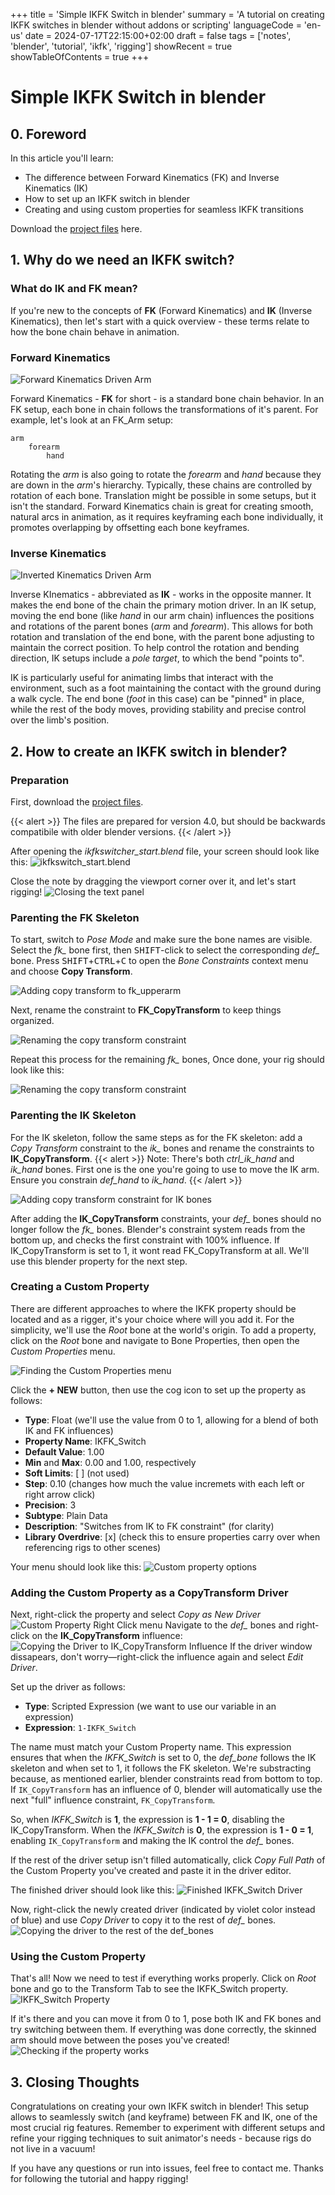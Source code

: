 +++
title = 'Simple IKFK Switch in blender'
summary = 'A tutorial on creating IKFK switches in blender without addons or scripting'
languageCode = 'en-us'
date = 2024-07-17T22:15:00+02:00
draft = false
tags = ['notes', 'blender', 'tutorial', 'ikfk', 'rigging']
showRecent = true
showTableOfContents = true
+++
# Simple IKFK Switch in blender

## 0. Foreword

In this article you'll learn: 
- The difference between Forward Kinematics (FK) and Inverse Kinematics (IK)
- How to set up an IKFK switch in blender
- Creating and using custom properties for seamless IKFK transitions

Download the [project files](https://github.com/arahmitz/am_ikfkswitch_tutorial) here.

## 1. Why do we need an IKFK switch?
### What do IK and FK mean?
If you're new to the concepts of **FK** (Forward Kinematics) and **IK** (Inverse Kinematics), then let's start with a quick overview - these terms relate to how the bone chain behave in animation.

### Forward Kinematics
![Forward Kinematics Driven Arm](/gifs/ikfkswitcher/ikfkswitch_01.gif "Forward Kinematics Driven Arm")

Forward Kinematics - **FK** for short - is a standard bone chain behavior. In an FK setup, each bone in chain follows the transformations of it's parent. For example, let's look at an FK_Arm setup:
```
arm
    forearm
        hand
```
Rotating the *arm* is also going to rotate the *forearm* and *hand* because they are down in the *arm*'s hierarchy. Typically, these chains are controlled by rotation of each bone. Translation might be possible in some setups, but it
isn't the standard. Forward Kinematics chain is great for creating smooth, natural arcs in animation, as it requires keyframing each bone individually, it promotes overlapping by offsetting each bone keyframes.

### Inverse Kinematics
![Inverted Kinematics Driven Arm](/gifs/ikfkswitcher/ikfkswitch_02.gif "Inverted Kinematics Driven Arm")

Inverse KInematics - abbreviated as **IK** - works in the opposite manner. It makes the end bone of the chain the primary motion driver. In an IK setup, moving the end bone (like *hand* in our arm chain) influences the positions and rotations of the parent bones
(*arm* and *forearm*). This allows for both rotation and translation of the end bone, with the parent bone adjusting to maintain the correct position. To help control the rotation and bending direction, IK setups include a *pole target*, to which
the bend "points to".

IK is particularly useful for animating limbs that interact with the environment, such as a foot maintaining the contact with the ground during a walk cycle. The end bone (*foot* in this case) can be "pinned" in place, while the rest of the body moves,
providing stability and precise control over the limb's position.

## 2. How to create an IKFK switch in blender?

### Preparation

First, download the [project files](https://github.com/arahmitz/am_ikfkswitch_tutorial). 

{{< alert >}}
The files are prepared for version 4.0, but should be backwards compatibile with older blender versions.
{{< /alert >}}  

After opening the *ikfkswitcher_start.blend* file, your screen should look like this:
![ikfkswitch_start.blend](/images/ikfkswitcher/ikfkswitch_01.jpg "Clean ikfkswitch_start.blend file")

Close the note by dragging the viewport corner over it, and let's start rigging!
![Closing the text panel](/gifs/ikfkswitcher/ikfkswitch_03.gif "Closing the text panel")

### Parenting the FK Skeleton

To start, switch to *Pose Mode* and make sure the bone names are visible. Select the *fk_* bone first, then <kbd>SHIFT</kbd>-click to select the corresponding *def_* bone. Press <kbd>SHIFT</kbd>+<kbd>CTRL</kbd>+<kbd>C</kbd> to
open the *Bone Constraints* context menu and choose **Copy Transform**.

![Adding copy transform to fk_upperarm](/gifs/ikfkswitcher/ikfkswitch_04.gif "Adding copy transform to fk_upperarm")

Next, rename the constraint to **FK_CopyTransform** to keep things organized.

![Renaming the copy transform constraint](/gifs/ikfkswitcher/ikfkswitch_05.gif "Renaming the copy transform constraint")

Repeat this process for the remaining *fk_* bones, Once done, your rig should look like this:

![Renaming the copy transform constraint](/gifs/ikfkswitcher/ikfkswitch_06.gif "Remember to check if your constraints works properly!")

### Parenting the IK Skeleton

For the IK skeleton, follow the same steps as for the FK skeleton: add a *Copy Transform* constraint to the *ik_* bones and rename the constraints to **IK_CopyTransform**.
{{< alert >}}
Note: There's both *ctrl_ik_hand* and *ik_hand* bones. First one is the one you're going to use to move the IK arm. Ensure you constrain *def_hand* to *ik_hand*.
{{< /alert >}}  

![Adding copy transform constraint for IK bones](/gifs/ikfkswitcher/ikfkswitch_07.gif "Adding copy transform constraint for IK bones")

After adding the **IK_CopyTransform** constraints, your *def_* bones should no longer follow the *fk_* bones. Blender's constraint system reads from the bottom up, and checks the first constraint with 100% influence. If IK_CopyTransform is set to 1, it wont
read FK_CopyTransform at all. We'll use this blender property for the next step.

### Creating a Custom Property

There are different approaches to where the IKFK property should be located and as a rigger, it's your choice where will you add it. For the simplicity, we'll use the *Root* bone at the world's origin. To add a property, click on the *Root* bone and navigate to
Bone Properties, then open the *Custom Properties* menu.


![Finding the Custom Properties menu](/gifs/ikfkswitcher/ikfkswitch_08.gif "Finding the Custom Properties menu")

Click the **+ NEW** button, then use the cog icon to set up the property as follows:

- **Type**: Float (we'll use the value from 0 to 1, allowing for a blend of both IK and FK influences)
- **Property Name**: IKFK_Switch
- **Default Value**: 1.00
- **Min** and **Max**: 0.00 and 1.00, respectively
- **Soft Limits**: [ ] (not used)
- **Step**: 0.10 (changes how much the value incremets with each left or right arrow click)
- **Precision**: 3
- **Subtype**: Plain Data
- **Description**: "Switches from IK to FK constraint" (for clarity)
- **Library Overdrive**: [x] (check this to ensure properties carry over when referencing rigs to other scenes)

Your menu should look like this:
![Custom property options](/images/ikfkswitcher/ikfkswitch_03.jpg "Custom property options")

### Adding the Custom Property as a CopyTransform Driver

Next, right-click the property and select *Copy as New Driver*
![Custom Property Right Click menu](/images/ikfkswitcher/ikfkswitch_04.jpg "Custom Property Right Click menu")
Navigate to the *def_* bones and right-click on the **IK_CopyTransform** influence:
![Copying the Driver to IK_CopyTransform Influence](/gifs/ikfkswitcher/ikfkswitch_09.gif "Copying the Driver to IK_CopyTransform Influence")
If the driver window dissapears, don't worry—right-click the influence again and select *Edit Driver*.

Set up the driver as follows: 
- **Type**: Scripted Expression (we want to use our variable in an expression)
- **Expression**: `1-IKFK_Switch`

The name must match your Custom Property name. This expression ensures that when the *IKFK_Switch* is set to 0, the *def_bone* follows the IK skeleton and when set to 1, it follows the FK skeleton. We're substracting
because, as mentioned earlier, blender constraints read from bottom to top. If `IK_CopyTransform` has an influence of 0, blender will automatically use the next "full" influence constraint, `FK_CopyTransform`.

So, when *IKFK_Switch* is **1**, the expression is **1 - 1 = 0**, disabling the IK_CopyTransform. When the *IKFK_Switch* is **0**, the expression is **1 - 0 = 1**, enabling `IK_CopyTransform` and making the IK control the *def_* bones. 

If the rest of the driver setup isn't filled automatically, click *Copy Full Path* of the Custom Property you've created and paste it in the driver editor.

The finished driver should look like this:
![Finished IKFK_Switch Driver](/images/ikfkswitcher/ikfkswitch_05.jpg "Finished IKFK_Switch Driver")

Now, right-click the newly created driver (indicated by violet color instead of blue) and use *Copy Driver* to copy it to the rest of *def_* bones.
![Copying the driver to the rest of the *def_bones*](/gifs/ikfkswitcher/ikfkswitch_010.gif "Copying the driver to the rest of the *def_bones*")

### Using the Custom Property

That's all! Now we need to test if everything works properly. Click on *Root* bone and go to the Transform Tab to see the IKFK_Switch property.
![IKFK_Switch Property](/images/ikfkswitcher/ikfkswitch_06.jpg "IKFK_Switch Property in Transform Tab")

If it's there and you can move it from 0 to 1, pose both IK and FK bones and try switching between them. If everything was done correctly, the skinned arm should move between the poses you've created!
![Checking if the property works](/gifs/ikfkswitcher/ikfkswitch_11.gif "Always check if systems you've created work properly")

## 3. Closing Thoughts

Congratulations on creating your own IKFK switch in blender! This setup allows to seamlessly switch (and keyframe) between FK and IK, one of the most crucial rig features. Remember to experiment with different
setups and refine your rigging techniques to suit animator's needs - because rigs do not live in a vacuum!

If you have any questions or run into issues, feel free to contact me. Thanks for following the tutorial and happy rigging!